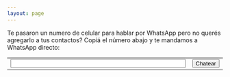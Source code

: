 ```yaml
---
layout: page
---
```


Te pasaron un numero de celular para hablar por WhatsApp pero no querés agregarlo a tus contactos?
Copiá el número abajo y te mandamos a WhatsApp directo:

<!-- why this table has a order? -->
<table>
    <tr style="border: none !important; ">
        <td style="width: 100%;">
            <input id="phone" onchange="go()" style="width: 100%;">
        </td>
        <td style="width: 1%">
            <button onclick="go()" class="btn btn-green">Chatear</button>
        </td>
    </tr>
</table>

<p id="status" style="display: none;">
</p>

<p id="reader" style="display: none;">
</p>

<script>
    // on document loaded, check if the URL has a query parameter and if so, set the value of the input field
    document.addEventListener("DOMContentLoaded", function () {
        
        if (window.location.search.startsWith('?')) {
            document.getElementById("phone").value = window.location.search.substring(1);
            go();
        }
    });

    function setStatus(text) {
        document.getElementById("status").innerHTML = text;
        if (text.length > 0) {
            document.getElementById("status").style.display = "block";
        } else {
            document.getElementById("status").style.display = "none";
        }
    }

    function go() {
        setTimeout(async () => {
            var phone = document.getElementById("phone").value;
            if (phone.length == 0) {
                setStatus("");
                return;
            }
            // remove all non-numeric characters
            phone = phone.replace(/\D/g, '');
            // if phone starts with 15, remove it
            if (phone.startsWith("15")) {
                phone = phone.substring(2);
            }
            if (phone.length == 8) {
                phone = "11" + phone;
            }
            phone = "+54" + phone;
            var url = "https://wa.me/" + phone;
            window.location.href = url;
        }, 0);
    }

</script>